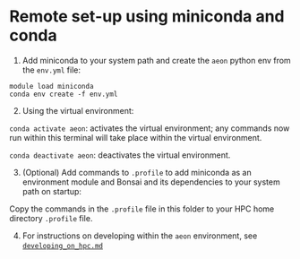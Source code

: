 # Remote set-up using miniconda and conda

1) Add miniconda to your system path and create the `aeon` python env from the `env.yml` file:

```
module load miniconda
conda env create -f env.yml
```

2) Using the virtual environment:

`conda activate aeon`: activates the virtual environment; any commands now run within this terminal will take place within the virtual environment.

`conda deactivate aeon`: deactivates the virtual environment.

3) (Optional) Add commands to `.profile` to add miniconda as an environment module and Bonsai and its dependencies to your system path on startup:

Copy the commands in the `.profile` file in this folder to your HPC home directory `.profile` file.

4) For instructions on developing within the `aeon` environment, see [`developing_on_hpc.md`](./developing_on_hpc.md)